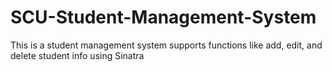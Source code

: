 # SCU-Student-Management-System
This is a student management system supports functions like add, edit, and delete student info using Sinatra
